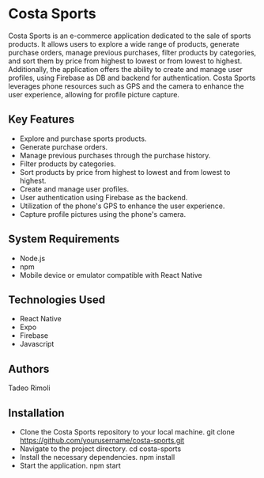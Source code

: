 
# Costa Sports

Costa Sports is an e-commerce application dedicated to the sale of sports products. It allows users to explore a wide range of products, generate purchase orders, manage previous purchases, filter products by categories, and sort them by price from highest to lowest or from lowest to highest. Additionally, the application offers the ability to create and manage user profiles, using Firebase as DB and backend for authentication. Costa Sports leverages phone resources such as GPS and the camera to enhance the user experience, allowing for profile picture capture.

## Key Features

- Explore and purchase sports products.
- Generate purchase orders.
- Manage previous purchases through the purchase history.
- Filter products by categories.
- Sort products by price from highest to lowest and from lowest to highest.
- Create and manage user profiles.
- User authentication using Firebase as the backend.
- Utilization of the phone's GPS to enhance the user experience.
- Capture profile pictures using the phone's camera.
## System Requirements

- Node.js
- npm
- Mobile device or emulator compatible with React Native
## Technologies Used

- React Native
- Expo
- Firebase
- Javascript
## Authors

Tadeo Rimoli
## Installation

- Clone the Costa Sports repository to your local machine.
git clone https://github.com/yourusername/costa-sports.git
- Navigate to the project directory.
cd costa-sports
- Install the necessary dependencies.
npm install
- Start the application.
npm start
